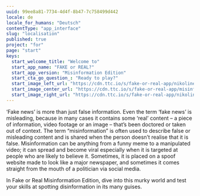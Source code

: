 ```yaml
---
uuid: 99ee8a81-7734-4d4f-8b47-7c758499d442
locale: de
locale_for_humans: "Deutsch"
contentType: "app_interface"
slug: "localisation"
published: true
project: "for"
page: "start"
keys:
  start_welcome_title: "Welcome to"
  start_app_name: "FAKE or REAL?"
  start_app_version: "Misinformation Edition"
  start_cta_go_question_: "Ready to play?"
  start_image_left_url: "https://cdn.ttc.io/s/fake-or-real-app/nikoline_nik_-8694.jpg"
  start_image_center_url: "https://cdn.ttc.io/s/fake-or-real-app/misinfo_logo.jpg"
  start_image_right_url: "https://cdn.ttc.io/s/fake-or-real-app/nikoline_nik_-7168.jpg"
---
```

‘Fake news’ is more than just false information. Even the term ‘fake news’ is misleading, because in many cases it contains some ‘real’ content – a piece of information, video footage or an image – that’s been doctored or taken out of context. 
The term “misinformation” is often used to describe false or misleading content and is shared when the person doesn’t realise that it is false. Misinformation can be anything from a funny meme to a manipulated video; it can spread and become viral especially when it is targeted at people who are likely to believe it. Sometimes, it is placed on a spoof website made to look like a major newspaper, and sometimes it comes straight from the mouth of a politician via social media. 

In Fake or Real Misinformation Edition, dive into this murky world and test your skills at spotting disinformation in its many guises.
